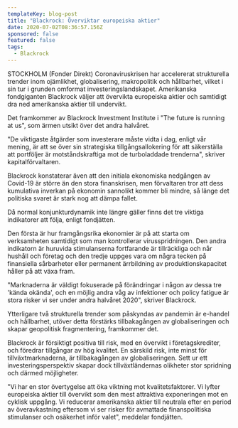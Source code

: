 ```yaml
---
templateKey: blog-post
title: "Blackrock: Överviktar europeiska aktier"
date: 2020-07-02T08:36:57.156Z
sponsored: false
featured: false
tags:
  - Blackrock
---
```

STOCKHOLM (Fonder Direkt) Coronaviruskrisen har accelererat strukturella trender inom ojämlikhet, globalisering, makropolitik och hållbarhet, vilket i sin tur i grunden omformat investeringslandskapet. Amerikanska fondgiganten Blackrock väljer att övervikta europeiska aktier och samtidigt dra ned amerikanska aktier till undervikt.

Det framkommer av Blackrock Investment Institute i "The future is running at us", som ärmen utsikt över det andra halvåret.

"De viktigaste åtgärder som investerare måste vidta i dag, enligt vår mening, är att se över sin strategiska tillgångsallokering för att säkerställa att portföljer är motståndskraftiga mot de turboladdade trenderna", skriver kapitalförvaltaren.

Blackrock konstaterar även att den initiala ekonomiska nedgången av Covid-19 är större än den stora finanskrisen, men förvaltaren tror att dess kumulativa inverkan på ekonomin sannolikt kommer bli mindre, så länge det politiska svaret är stark nog att dämpa fallet.

Då normal konjunkturdynamik inte längre gäller finns det tre viktiga indikatorer att följa, enligt fondjätten.

Den första är hur framgångsrika ekonomier är på att starta om verksamheten samtidigt som man kontrollerar virusspridningen. Den andra indikatorn är huruvida stimulanserna fortfarande är tillräckliga och når hushåll och företag och den tredje uppges vara om några tecken på finansiella sårbarheter eller permanent ärrbildning av produktionskapacitet håller på att växa fram.

"Marknaderna är väldigt fokuserade på förändringar i någon av dessa tre 'kända okända', och en möjlig andra våg av infektioner och policy fatigue är stora risker vi ser under andra halvåret 2020", skriver Blackrock.

Ytterligare två strukturella trender som påskyndas av pandemin är e-handel och hållbarhet, utöver detta förstärks tillbakagången av globaliseringen och skapar geopolitisk fragmentering, framkommer det.

Blackrock är försiktigt positiva till risk, med en övervikt i företagskrediter, och föredrar tillgångar av hög kvalitet. En särskild risk, inte minst för tillväxtmarknaderna, är tillbakagången av globaliseringen. Sett ur ett investeringsperspektiv skapar dock tillväxtländernas olikheter stor spridning och därmed möjligheter.

"Vi har en stor övertygelse att öka viktning mot kvalitetsfaktorer. Vi lyfter europeiska aktier till övervikt som den mest attraktiva exponeringen mot en cyklisk uppgång. Vi reducerar amerikanska aktier till neutrala efter en period av överavkastning eftersom vi ser risker för avmattade finanspolitiska stimulanser och osäkerhet inför valet", meddelar fondjätten.
